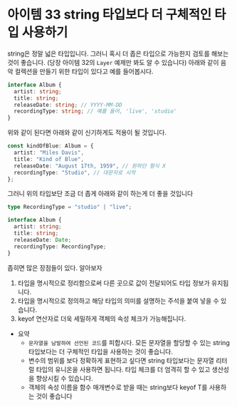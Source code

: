 # 아이템 33 string 타입보다 더 구체적인 타입 사용하기

string은 정말 넓은 타입입니다. 그러니 혹시 더 좁은 타입으로 가능한지 검토를 해보는 것이 좋습니다. (당장 아이템 32의 `Layer` 예제만 봐도 알 수 있습니다) 아래와 같이 음악 컬렉션을 만들기 위한 타입이 있다고 예를 들어봅시다.

```typescript
interface Album {
  artist: string;
  title: string;
  releaseDate: string; // YYYY-MM-DD
  recordingType: string; // 예를 들어, 'live', 'studio'
}
```

위와 같이 된다면 아래와 같이 신기하게도 적용이 될 것입니다.

```typescript
const kindOfBlue: Album = {
  artist: "Miles Davis",
  title: "Kind of Blue",
  releaseDate: "August 17th, 1959", // 원하던 형식 X
  recordingType: "Studio", // 대문자로 시작
};
```

그러니 위의 타입보단 조금 더 좁게 아래와 같이 하는게 더 좋을 것입니다

```typescript
type RecordingType = "studio" | "live";

interface Album {
  artist: string;
  title: string;
  releaseDate: Date;
  recordingType: RecordingType;
}
```

좁히면 많은 장점들이 있다. 알아보자

1. 타입을 명시적으로 정리함으로써 다른 곳으로 값이 전달되어도 타입 정보가 유지됩니다.
2. 타입을 명시적으로 정의하고 해당 타입의 의미를 설명하는 주석을 붙여 넣을 수 있습니다.
3. keyof 연산자로 더욱 세밀하게 객체의 속성 체크가 가능해집니다.

- 요약
  - `문자열을 남발하여 선언된 코드`를 피합시다. 모든 문자열을 할당할 수 있는 string 타입보다는 더 구체적인 타입을 사용하는 것이 좋습니다.
  - 변수의 범위를 보다 정확하게 표현하고 싶다면 string 타입보다는 문자열 리터럴 타입의 유니온을 사용하면 됩니다. 타입 체크를 더 엄격히 할 수 있고 생산성을 향상시킬 수 있습니다.
  - 객체의 속성 이름을 함수 매개변수로 받을 때는 string보다 keyof T를 사용하는 것이 좋습니다
